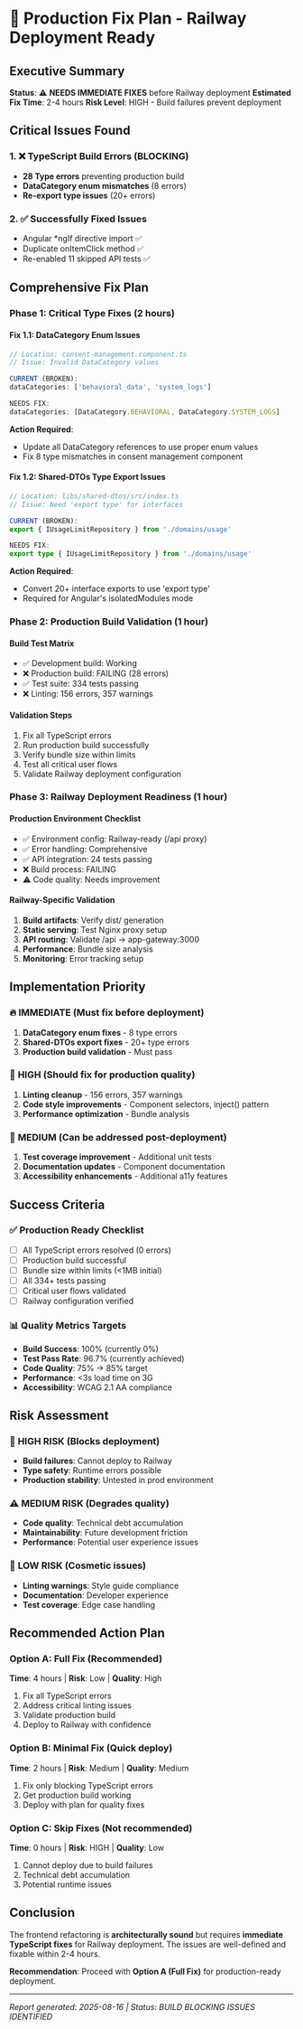 # 🚀 Production Fix Plan - Railway Deployment Ready

## Executive Summary
**Status**: ⚠️ **NEEDS IMMEDIATE FIXES** before Railway deployment
**Estimated Fix Time**: 2-4 hours
**Risk Level**: HIGH - Build failures prevent deployment

## Critical Issues Found

### 1. ❌ **TypeScript Build Errors** (BLOCKING)
- **28 Type errors** preventing production build
- **DataCategory enum mismatches** (8 errors)
- **Re-export type issues** (20+ errors)

### 2. ✅ **Successfully Fixed Issues**
- Angular *ngIf directive import ✅
- Duplicate onItemClick method ✅ 
- Re-enabled 11 skipped API tests ✅

## Comprehensive Fix Plan

### Phase 1: Critical Type Fixes (2 hours)

#### **Fix 1.1: DataCategory Enum Issues**
```typescript
// Location: consent-management.component.ts
// Issue: Invalid DataCategory values

CURRENT (BROKEN):
dataCategories: ['behavioral_data', 'system_logs']

NEEDS FIX:
dataCategories: [DataCategory.BEHAVIORAL, DataCategory.SYSTEM_LOGS]
```

**Action Required**:
- Update all DataCategory references to use proper enum values
- Fix 8 type mismatches in consent management component

#### **Fix 1.2: Shared-DTOs Type Export Issues**
```typescript
// Location: libs/shared-dtos/src/index.ts  
// Issue: Need 'export type' for interfaces

CURRENT (BROKEN):
export { IUsageLimitRepository } from './domains/usage'

NEEDS FIX:  
export type { IUsageLimitRepository } from './domains/usage'
```

**Action Required**:
- Convert 20+ interface exports to use 'export type'
- Required for Angular's isolatedModules mode

### Phase 2: Production Build Validation (1 hour)

#### **Build Test Matrix**
- ✅ Development build: Working
- ❌ Production build: FAILING (28 errors)
- ✅ Test suite: 334 tests passing
- ❌ Linting: 156 errors, 357 warnings

#### **Validation Steps**
1. Fix all TypeScript errors
2. Run production build successfully  
3. Verify bundle size within limits
4. Test all critical user flows
5. Validate Railway deployment configuration

### Phase 3: Railway Deployment Readiness (1 hour)

#### **Production Environment Checklist**
- ✅ Environment config: Railway-ready (/api proxy)
- ✅ Error handling: Comprehensive  
- ✅ API integration: 24 tests passing
- ❌ Build process: FAILING
- ⚠️ Code quality: Needs improvement

#### **Railway-Specific Validation**
1. **Build artifacts**: Verify dist/ generation
2. **Static serving**: Test Nginx proxy setup  
3. **API routing**: Validate /api → app-gateway:3000
4. **Performance**: Bundle size analysis
5. **Monitoring**: Error tracking setup

## Implementation Priority

### 🔥 **IMMEDIATE** (Must fix before deployment)
1. **DataCategory enum fixes** - 8 type errors
2. **Shared-DTOs export fixes** - 20+ type errors  
3. **Production build validation** - Must pass

### 🔸 **HIGH** (Should fix for production quality)
1. **Linting cleanup** - 156 errors, 357 warnings
2. **Code style improvements** - Component selectors, inject() pattern
3. **Performance optimization** - Bundle analysis

### 🔹 **MEDIUM** (Can be addressed post-deployment)
1. **Test coverage improvement** - Additional unit tests
2. **Documentation updates** - Component documentation
3. **Accessibility enhancements** - Additional a11y features

## Success Criteria

### ✅ **Production Ready Checklist**
- [ ] All TypeScript errors resolved (0 errors)
- [ ] Production build successful  
- [ ] Bundle size within limits (<1MB initial)
- [ ] All 334+ tests passing
- [ ] Critical user flows validated
- [ ] Railway configuration verified

### 📊 **Quality Metrics Targets**
- **Build Success**: 100% (currently 0%)
- **Test Pass Rate**: 96.7% (currently achieved)
- **Code Quality**: 75% → 85% target
- **Performance**: <3s load time on 3G
- **Accessibility**: WCAG 2.1 AA compliance

## Risk Assessment

### 🚨 **HIGH RISK** (Blocks deployment)
- **Build failures**: Cannot deploy to Railway
- **Type safety**: Runtime errors possible
- **Production stability**: Untested in prod environment

### ⚠️ **MEDIUM RISK** (Degrades quality)  
- **Code quality**: Technical debt accumulation
- **Maintainability**: Future development friction
- **Performance**: Potential user experience issues

### 💚 **LOW RISK** (Cosmetic issues)
- **Linting warnings**: Style guide compliance
- **Documentation**: Developer experience
- **Test coverage**: Edge case handling

## Recommended Action Plan

### **Option A: Full Fix (Recommended)**
**Time**: 4 hours | **Risk**: Low | **Quality**: High
1. Fix all TypeScript errors
2. Address critical linting issues  
3. Validate production build
4. Deploy to Railway with confidence

### **Option B: Minimal Fix (Quick deploy)**
**Time**: 2 hours | **Risk**: Medium | **Quality**: Medium  
1. Fix only blocking TypeScript errors
2. Get production build working
3. Deploy with plan for quality fixes

### **Option C: Skip Fixes (Not recommended)**
**Time**: 0 hours | **Risk**: HIGH | **Quality**: Low
1. Cannot deploy due to build failures
2. Technical debt accumulation
3. Potential runtime issues

## Conclusion

The frontend refactoring is **architecturally sound** but requires **immediate TypeScript fixes** for Railway deployment. The issues are well-defined and fixable within 2-4 hours.

**Recommendation**: Proceed with **Option A (Full Fix)** for production-ready deployment.

---
*Report generated: 2025-08-16 | Status: BUILD BLOCKING ISSUES IDENTIFIED*